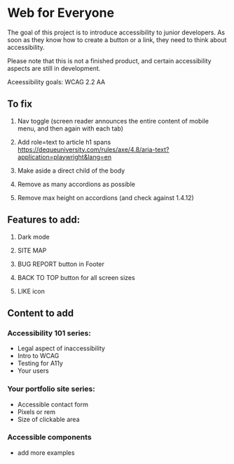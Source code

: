 # Web for Everyone

The goal of this project is to introduce accessibility to junior developers.
As soon as they know how to create a button or a link, they need to think about accessibility.

Please note that this is not a finished product, and certain accessibility aspects are still in development.

Aceessibility goals: WCAG 2.2 AA

## To fix
1. Nav toggle (screen reader announces the entire content of mobile menu, and then again with each tab)

2. Add role=text to article h1 spans
https://dequeuniversity.com/rules/axe/4.8/aria-text?application=playwright&lang=en

3. Make aside a direct child of the body

4. Remove as many accordions as possible

5. Remove max height on accordions (and check against 1.4.12)

## Features to add:
1. Dark mode

2. SITE MAP

3. BUG REPORT 
button in Footer

4. BACK TO TOP
button for all screen sizes

5. LIKE icon

## Content to add

### Accessibility 101 series:
- Legal aspect of inaccessibility
- Intro to WCAG
- Testing for A11y
- Your users

### Your portfolio site series:
- Accessible contact form
- Pixels or rem
- Size of clickable area

### Accessible components
- add more examples












